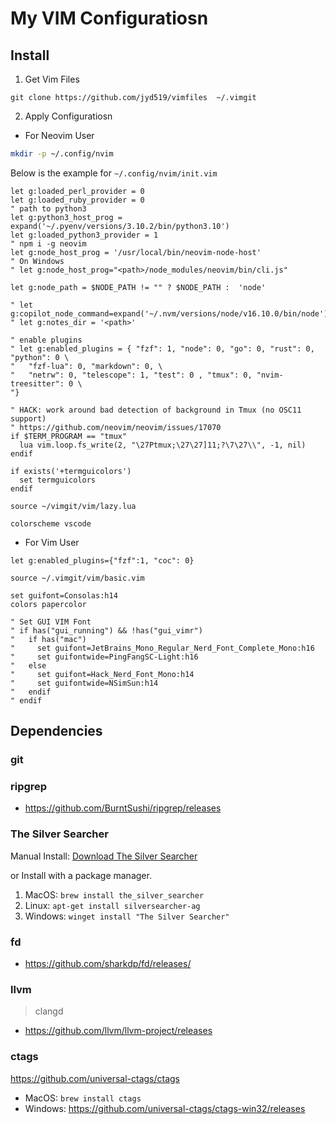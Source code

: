 # My VIM Configuratiosn

## Install

1. Get Vim Files 

`git clone https://github.com/jyd519/vimfiles  ~/.vimgit`

2. Apply Configuratiosn

+ For Neovim User

```sh
mkdir -p ~/.config/nvim
```

Below is the example for `~/.config/nvim/init.vim`

```vim
let g:loaded_perl_provider = 0
let g:loaded_ruby_provider = 0
" path to python3
let g:python3_host_prog = expand('~/.pyenv/versions/3.10.2/bin/python3.10')
let g:loaded_python3_provider = 1
" npm i -g neovim
let g:node_host_prog = '/usr/local/bin/neovim-node-host'
" On Windows
" let g:node_host_prog="<path>/node_modules/neovim/bin/cli.js"

let g:node_path = $NODE_PATH != "" ? $NODE_PATH :  'node'

" let g:copilot_node_command=expand('~/.nvm/versions/node/v16.10.0/bin/node')
" let g:notes_dir = '<path>'

" enable plugins
" let g:enabled_plugins = { "fzf": 1, "node": 0, "go": 0, "rust": 0, "python": 0 \
"   "fzf-lua": 0, "markdown": 0, \ 
"   "netrw": 0, "telescope": 1, "test": 0 , "tmux": 0, "nvim-treesitter": 0 \
"}

" HACK: work around bad detection of background in Tmux (no OSC11 support)
" https://github.com/neovim/neovim/issues/17070
if $TERM_PROGRAM == "tmux"
  lua vim.loop.fs_write(2, "\27Ptmux;\27\27]11;?\7\27\\", -1, nil)
endif

if exists('+termguicolors')
  set termguicolors
endif

source ~/vimgit/vim/lazy.lua

colorscheme vscode
```

+ For Vim User

```vim
let g:enabled_plugins={"fzf":1, "coc": 0} 

source ~/.vimgit/vim/basic.vim

set guifont=Consolas:h14
colors papercolor

" Set GUI VIM Font
" if has("gui_running") && !has("gui_vimr")
"   if has("mac")
"     set guifont=JetBrains_Mono_Regular_Nerd_Font_Complete_Mono:h16
"     set guifontwide=PingFangSC-Light:h16
"   else
"     set guifont=Hack_Nerd_Font_Mono:h14
"     set guifontwide=NSimSun:h14
"   endif
" endif
```

## Dependencies

### git

### ripgrep

+ https://github.com/BurntSushi/ripgrep/releases

### The Silver Searcher

Manual Install: [Download The Silver Searcher](https://github.com/ggreer/the_silver_searcher)

or Install with a package manager.

1. MacOS: `brew install the_silver_searcher`
2. Linux: `apt-get install silversearcher-ag`
3. Windows: `winget install "The Silver Searcher"`

### fd

+ https://github.com/sharkdp/fd/releases/

### llvm

> clangd

+ https://github.com/llvm/llvm-project/releases

### ctags

https://github.com/universal-ctags/ctags

+  MacOS: `brew install ctags`
+  Windows: https://github.com/universal-ctags/ctags-win32/releases
